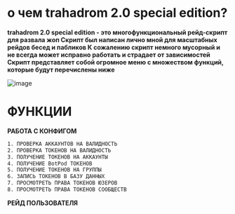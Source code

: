# о чем trahadrom 2.0 special edition?
**trahadrom 2.0 special edition - это многофункциональный рейд-скрипт для развала жоп
Скрипт был написан лично мной для масштабных рейдов бесед и пабликов
К сожалению скрипт немного мусорный и не всегда может исправно работать и страдает от зависимостей
Скрипт представляет собой огромное меню с множеством функций, которые будут перечислены ниже**

![image](https://github.com/user-attachments/assets/57648033-0791-412e-a47b-a782e9a40c72)

# ФУНКЦИИ

**РАБОТА С КОНФИГОМ**
```bash
1. ПРОВЕРКА АККАУНТОВ НА ВАЛИДНОСТЬ
2. ПРОВЕРКА ТОКЕНОВ НА ВАЛИДНОСТЬ
3. ПОЛУЧЕНИЕ ТОКЕНОВ НА АККАУНТЫ
4. ПОЛУЧЕНИЕ BotPod ТОКЕНОВ
5. ПОЛУЧЕНИЕ ТОКЕНОВ НА ГРУППЫ
6. ЗАПИСЬ ТОКЕНОВ В БАЗУ ДАННЫХ
7. ПРОСМОТРЕТЬ ПРАВА ТОКЕНОВ ЮЗЕРОВ
8. ПРОСМОТРЕТЬ ПРАВА ТОКЕНОВ СООБЩЕСТВ
```

**РЕЙД ПОЛЬЗОВАТЕЛЯ**



